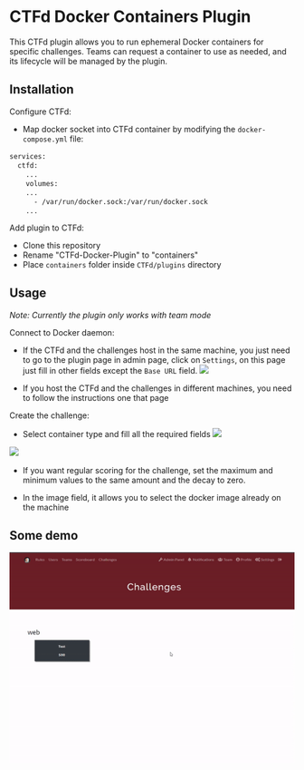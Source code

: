 # CTFd Docker Containers Plugin

This CTFd plugin allows you to run ephemeral Docker containers for specific challenges. Teams can request a container to use as needed, and its lifecycle will be managed by the plugin.

## Installation

Configure CTFd:
- Map docker socket into CTFd container by modifying the `docker-compose.yml` file:
```docker
services:
  ctfd:
    ...
    volumes:
    ...
      - /var/run/docker.sock:/var/run/docker.sock
    ...
```

Add plugin to CTFd:
- Clone this repository
- Rename "CTFd-Docker-Plugin" to "containers"
- Place `containers` folder inside `CTFd/plugins` directory

## Usage

*Note: Currently the plugin only works with team mode*

Connect to Docker daemon:
- If the CTFd and the challenges host in the same machine, you just need to go to the plugin page in admin page, click on `Settings`, on this page just fill in other fields except the `Base URL` field.
![](https://cdn.discordapp.com/attachments/1120761462600777869/1149367147231985714/image.png)

- If you host the CTFd and the challenges in different machines, you need to follow the instructions one that page

Create the challenge:

- Select container type and fill all the required fields
![](https://cdn.discordapp.com/attachments/1120761462600777869/1149367426241273876/image.png)

![](https://cdn.discordapp.com/attachments/1120761462600777869/1149367639345463316/image.png)

- If you want regular scoring for the challenge, set the maximum and minimum values to the same amount and the decay to zero.

- In the image field, it allows you to select the docker image already on the machine


## Some demo

![](./demo.gif)
